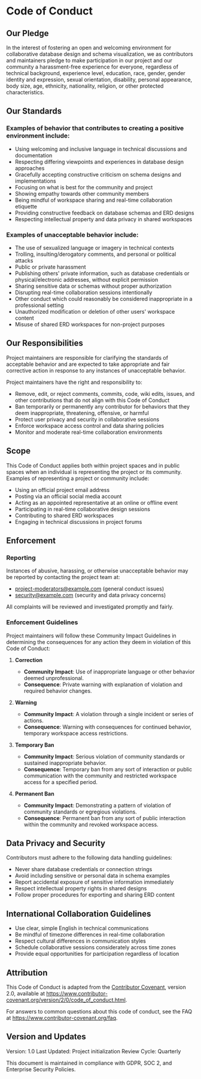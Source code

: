 # Code of Conduct

## Our Pledge

In the interest of fostering an open and welcoming environment for collaborative database design and schema visualization, we as contributors and maintainers pledge to make participation in our project and our community a harassment-free experience for everyone, regardless of technical background, experience level, education, race, gender, gender identity and expression, sexual orientation, disability, personal appearance, body size, age, ethnicity, nationality, religion, or other protected characteristics.

## Our Standards

### Examples of behavior that contributes to creating a positive environment include:

* Using welcoming and inclusive language in technical discussions and documentation
* Respecting differing viewpoints and experiences in database design approaches
* Gracefully accepting constructive criticism on schema designs and implementations
* Focusing on what is best for the community and project
* Showing empathy towards other community members
* Being mindful of workspace sharing and real-time collaboration etiquette
* Providing constructive feedback on database schemas and ERD designs
* Respecting intellectual property and data privacy in shared workspaces

### Examples of unacceptable behavior include:

* The use of sexualized language or imagery in technical contexts
* Trolling, insulting/derogatory comments, and personal or political attacks
* Public or private harassment
* Publishing others' private information, such as database credentials or physical/electronic addresses, without explicit permission
* Sharing sensitive data or schemas without proper authorization
* Disrupting real-time collaboration sessions intentionally
* Other conduct which could reasonably be considered inappropriate in a professional setting
* Unauthorized modification or deletion of other users' workspace content
* Misuse of shared ERD workspaces for non-project purposes

## Our Responsibilities

Project maintainers are responsible for clarifying the standards of acceptable behavior and are expected to take appropriate and fair corrective action in response to any instances of unacceptable behavior.

Project maintainers have the right and responsibility to:
* Remove, edit, or reject comments, commits, code, wiki edits, issues, and other contributions that do not align with this Code of Conduct
* Ban temporarily or permanently any contributor for behaviors that they deem inappropriate, threatening, offensive, or harmful
* Protect user privacy and security in collaborative sessions
* Enforce workspace access control and data sharing policies
* Monitor and moderate real-time collaboration environments

## Scope

This Code of Conduct applies both within project spaces and in public spaces when an individual is representing the project or its community. Examples of representing a project or community include:
* Using an official project email address
* Posting via an official social media account
* Acting as an appointed representative at an online or offline event
* Participating in real-time collaborative design sessions
* Contributing to shared ERD workspaces
* Engaging in technical discussions in project forums

## Enforcement

### Reporting

Instances of abusive, harassing, or otherwise unacceptable behavior may be reported by contacting the project team at:
* project-moderators@example.com (general conduct issues)
* security@example.com (security and data privacy concerns)

All complaints will be reviewed and investigated promptly and fairly.

### Enforcement Guidelines

Project maintainers will follow these Community Impact Guidelines in determining the consequences for any action they deem in violation of this Code of Conduct:

1. **Correction**
   * **Community Impact**: Use of inappropriate language or other behavior deemed unprofessional.
   * **Consequence**: Private warning with explanation of violation and required behavior changes.

2. **Warning**
   * **Community Impact**: A violation through a single incident or series of actions.
   * **Consequence**: Warning with consequences for continued behavior, temporary workspace access restrictions.

3. **Temporary Ban**
   * **Community Impact**: Serious violation of community standards or sustained inappropriate behavior.
   * **Consequence**: Temporary ban from any sort of interaction or public communication with the community and restricted workspace access for a specified period.

4. **Permanent Ban**
   * **Community Impact**: Demonstrating a pattern of violation of community standards or egregious violations.
   * **Consequence**: Permanent ban from any sort of public interaction within the community and revoked workspace access.

## Data Privacy and Security

Contributors must adhere to the following data handling guidelines:
* Never share database credentials or connection strings
* Avoid including sensitive or personal data in schema examples
* Report accidental exposure of sensitive information immediately
* Respect intellectual property rights in shared designs
* Follow proper procedures for exporting and sharing ERD content

## International Collaboration Guidelines

* Use clear, simple English in technical communications
* Be mindful of timezone differences in real-time collaboration
* Respect cultural differences in communication styles
* Schedule collaborative sessions considerately across time zones
* Provide equal opportunities for participation regardless of location

## Attribution

This Code of Conduct is adapted from the [Contributor Covenant][homepage], version 2.0,
available at https://www.contributor-covenant.org/version/2/0/code_of_conduct.html.

[homepage]: https://www.contributor-covenant.org

For answers to common questions about this code of conduct, see the FAQ at
https://www.contributor-covenant.org/faq.

## Version and Updates

Version: 1.0
Last Updated: Project initialization
Review Cycle: Quarterly

This document is maintained in compliance with GDPR, SOC 2, and Enterprise Security Policies.